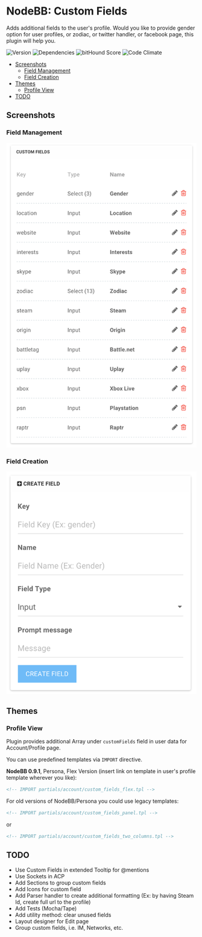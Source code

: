 # NodeBB: Custom Fields

Adds additional fields to the user's profile. Would you like to provide gender option for user profiles, or zodiac, or twitter handler, or facebook page, this plugin will help you.

![Version](https://img.shields.io/npm/v/nodebb-plugin-ns-custom-fields.svg)
![Dependencies](https://david-dm.org/NicolasSiver/nodebb-plugin-ns-custom-fields.svg)
![bitHound Score](https://www.bithound.io/github/NicolasSiver/nodebb-plugin-ns-custom-fields/badges/score.svg)
![Code Climate](https://img.shields.io/codeclimate/github/NicolasSiver/nodebb-plugin-ns-custom-fields.svg)

<!-- START doctoc generated TOC please keep comment here to allow auto update -->
<!-- DON'T EDIT THIS SECTION, INSTEAD RE-RUN doctoc TO UPDATE -->
 

- [Screenshots](#screenshots)
  - [Field Management](#field-management)
  - [Field Creation](#field-creation)
- [Themes](#themes)
  - [Profile View](#profile-view)
- [TODO](#todo)

<!-- END doctoc generated TOC please keep comment here to allow auto update -->

## Screenshots

### Field Management

![Custom Fields List](screenshot.png)

### Field Creation

![Field Creation](screenshot2.png)

## Themes

### Profile View

Plugin provides additional Array under `customFields` field in user data for Account/Profile page.

You can use predefined templates via `IMPORT` directive.

**NodeBB 0.9.1**, Persona, Flex Version (insert link on template in user's profile template wherever you like):

```html
<!-- IMPORT partials/account/custom_fields_flex.tpl -->
```

For old versions of NodeBB/Persona you could use legacy templates:

```html
<!-- IMPORT partials/account/custom_fields_panel.tpl -->
```

or

```html
<!-- IMPORT partials/account/custom_fields_two_columns.tpl -->
```

## TODO

- Use Custom Fields in extended Tooltip for @mentions
- Use Sockets in ACP
- Add Sections to group custom fields
- Add Icons for custom field
- Add Parser handler to create additional formatting (Ex: by having Steam Id, create full url to the profile)
- Add Tests (Mocha/Tape)
- Add utility method: clear unused fields
- Layout designer for Edit page
- Group custom fields, i.e. IM, Networks, etc.
